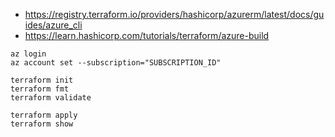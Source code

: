 - https://registry.terraform.io/providers/hashicorp/azurerm/latest/docs/guides/azure_cli
- https://learn.hashicorp.com/tutorials/terraform/azure-build

```
az login
az account set --subscription="SUBSCRIPTION_ID"

terraform init
terraform fmt
terraform validate

terraform apply
terraform show
```
